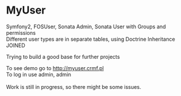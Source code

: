 MyUser
======

Symfony2, FOSUser, Sonata Admin, Sonata User with Groups and permissions<br/>
Different user types are in separate tables, using Doctrine Inheritance JOINED

Trying to build a good base for further projects

To see demo go to http://myuser.crmf.pl<br/>
To log in use admin, admin
<br/><br/>
Work is still  in progress, so there might be some issues.
